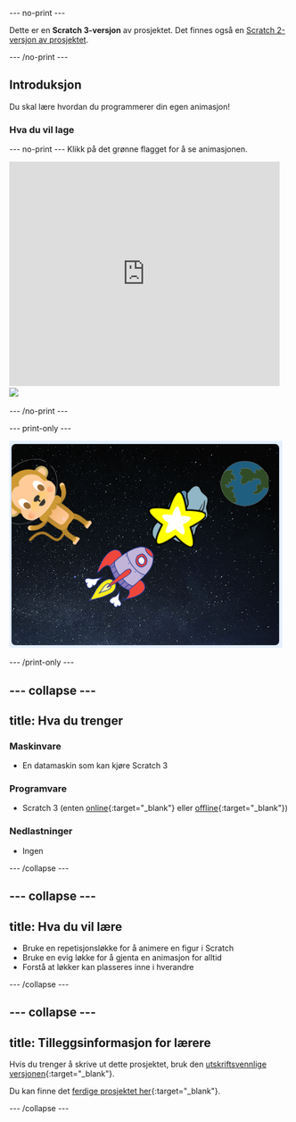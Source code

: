 \--- no-print \---

Dette er en **Scratch 3-versjon** av prosjektet. Det finnes også en [Scratch 2-versjon av prosjektet](https://projects.raspberrypi.org/en/projects/lost-in-space-scratch2).

\--- /no-print \---

## Introduksjon

Du skal lære hvordan du programmerer din egen animasjon!

### Hva du vil lage

\--- no-print \--- Klikk på det grønne flagget for å se animasjonen.

<div class="scratch-preview">
  <iframe allowtransparency="true" width="485" height="402" src="https://scratch.mit.edu/projects/embed/276873231/?autostart=false" frameborder="0" scrolling="no"></iframe>
  <img src="images/space-final.png">
</div>

\--- /no-print \---

\--- print-only \---

![Fullført prosjekt](images/showcase_static.png)

\--- /print-only \---

## \--- collapse \---

## title: Hva du trenger

### Maskinvare

- En datamaskin som kan kjøre Scratch 3

### Programvare

- Scratch 3 (enten [online](http://rpf.io/scratchon){:target="_blank"} eller [offline](http://rpf.io/scratchoff){:target="_blank"})

### Nedlastninger

- Ingen

\--- /collapse \---

## \--- collapse \---

## title: Hva du vil lære

- Bruke en repetisjonsløkke for å animere en figur i Scratch
- Bruke en evig løkke for å gjenta en animasjon for alltid
- Forstå at løkker kan plasseres inne i hverandre

\--- /collapse \---

## \--- collapse \---

## title: Tilleggsinformasjon for lærere

Hvis du trenger å skrive ut dette prosjektet, bruk den [utskriftsvennlige versjonen](https://projects.raspberrypi.org/en/projects/lost-in-space/print){:target="_blank"}.

Du kan finne det [ferdige prosjektet her](http://rpf.io/p/en/lost-in-space-get){:target="_blank"}.

\--- /collapse \---